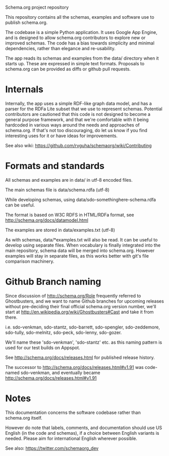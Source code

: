 Schema.org project repository

This repository contains all the schemas, examples and software use to publish schema.org. 

The codebase is a simple Python application. It uses Google App Engine, and is designed to allow schema.org contributors to explore new or improved schemas. The code has a bias towards simplicity and minimal dependencies,
rather than elegance and re-usability. 

The app reads its schemas and examples from the data/ directory when it starts up. These
are expressed in simple text formats. Proposals to schema.org can be provided as diffs
or github pull requests.

Internals
=========

Internally, the app uses a simple RDF-like graph data model, and has a parser for 
the RDFa Lite subset that we use to represent schemas. Potential contributors are 
cautioned that this code is not designed to become a general purpose framework, and
that we're comfortable with it being hardcoded in various ways around the needs and
approaches of schema.org. If that's not too discouraging, do let us know if you find
interesting uses for it or have ideas for improvements.

See also wiki: https://github.com/rvguha/schemaorg/wiki/Contributing

Formats and standards
=====================

All schemas and examples are in data/ in utf-8 encoded files.

The main schemas file is data/schema.rdfa (utf-8)

While developing schemas, using data/sdo-somethinghere-schema.rdfa can be useful.

The format is based on W3C RDFS in HTML/RDFa format, see http://schema.org/docs/datamodel.html

The examples are stored in data/examples.txt (utf-8) 

As with schemas, data/*examples.txt will also be read. It can be useful to develop
using separate files. When vocabulary is finally integrated into the main repository, schema
data will be merged into schema.org. However examples will stay in separate files, as this
works better with git's file comparison machinery.


Github Branch naming
====================

Since discussion of http://schema.org/Role frequently referred to Ghostbusters, 
and we want to name Github branches for upcoming releases without pre-deciding 
their final official schema.org version number, we'll start at 
http://en.wikipedia.org/wiki/Ghostbusters#Cast and take it from there. 

i.e. sdo-venkman, sdo-stantz, sdo-barrett, sdo-spengler, sdo-zeddemore, 
sdo-tully, sdo-melnitz, sdo-peck, sdo-lenny, sdo-gozer.

We'll name these 'sdo-venkman', 'sdo-stantz' etc. as this naming pattern is used for 
our test builds on Appspot.

See http://schema.org/docs/releases.html for published release history.

The successor to http://schema.org/docs/releases.html#v1.91 was code-named sdo-venkman, 
and eventually became http://schema.org/docs/releases.html#v1.91




Notes
=====

This documentation concerns the software codebase rather than schema.org itself. 

However do note that labels, comments, and documentation should use US English (in the code
and schemas), if a choice between English variants is needed. Please aim for international 
English wherever possible.

See also: https://twitter.com/schemaorg_dev
